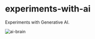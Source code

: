 # experiments-with-ai
Experiments with Generative AI.

![ai-brain](https://github.com/user-attachments/assets/167a5904-6f14-43ec-99f4-e9b93d71393f)
